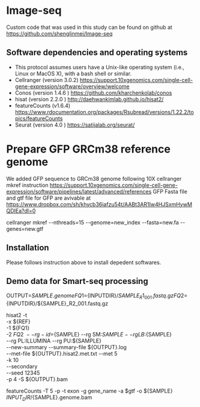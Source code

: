 # Image-seq

Custom code that was used in this study can be found on github at https://github.com/shenglinmei/Image-seq


## Software dependencies and operating systems 

- This protocol assumes users have a Unix-like operating system (i.e., Linux or MacOS X), with a bash shell or similar.
- Cellranger (version 3.0.2) https://support.10xgenomics.com/single-cell-gene-expression/software/overview/welcome
- Conos (version 1.4.6 ) https://github.com/kharchenkolab/conos
- hisat (version 2.2.0 ) http://daehwankimlab.github.io/hisat2/
- featureCounts (v1.6.4) https://www.rdocumentation.org/packages/Rsubread/versions/1.22.2/topics/featureCounts
- Seurat (version 4.0 ) https://satijalab.org/seurat/


# Prepare GFP GRCm38 reference genome
We added GFP sequence to GRCm38 genome following 10X cellranger mkref instruction
https://support.10xgenomics.com/single-cell-gene-expression/software/pipelines/latest/advanced/references
GFP Fasta file and gtf file for GFP are avivable at https://www.dropbox.com/sh/khycb36iafzu54t/AABt3AR1Iw4HJSxmHywMQDIEa?dl=0 

cellranger mkref --nthreads=15 --genome=new_index --fasta=new.fa --genes=new.gtf


## Installation 
Please follows instruction above to install depedent softwares.  

## Demo data for Smart-seq processing 

OUTPUT=${SAMPLE}.genome
FQ1=${INPUTDIR}/${SAMPLE}_R1_001.fastq.gz
FQ2=${INPUTDIR}/${SAMPLE}_R2_001.fastq.gz

hisat2 -t \
      -x ${REF} \
      -1 ${FQ1} \
      -2 ${FQ2} \
      --rg-id=${SAMPLE} --rg SM:${SAMPLE} --rg LB:${SAMPLE} \
      --rg PL:ILLUMINA --rg PU:${SAMPLE} \
      --new-summary --summary-file ${OUTPUT}.log \
      --met-file ${OUTPUT}.hisat2.met.txt --met 5 \
      -k 10 \
      --secondary \
      --seed 12345 \
      -p 4 -S ${OUTPUT}.bam

featureCounts -T 5 -p -t exon -g gene_name  -a $gtf -o  ${SAMPLE}  ${INPUT_DIR}/${SAMPLE}.genome.bam


